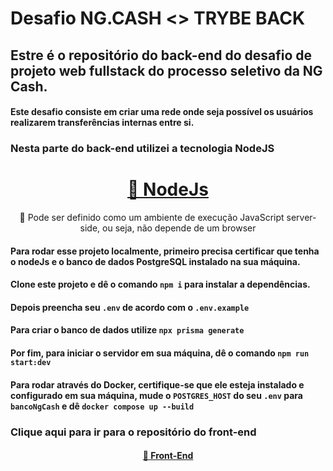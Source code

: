 # Desafio NG.CASH <> TRYBE BACK

## Estre é o repositório do back-end do desafio de projeto web fullstack do processo seletivo da NG Cash.

#### Este desafio consiste em criar uma rede onde seja possível os usuários realizarem transferências internas entre si.

### Nesta parte do back-end utilizei a tecnologia NodeJS

<h1 align="center">
    <a href="https:nodejs.org">🔗 NodeJs</a>
</h1>
<p align="center">🚀 Pode ser definido como um ambiente de execução JavaScript server-side, ou seja, não depende de um browser</p>

#### Para rodar esse projeto localmente, primeiro precisa certificar que tenha o nodeJs e o banco de dados PostgreSQL instalado na sua máquina.

#### Clone este projeto e dê o comando `npm i` para instalar a dependências.

#### Depois preencha seu `.env` de acordo com o `.env.example` 

#### Para criar o banco de dados utilize `npx prisma generate`

#### Por fim, para iniciar o servidor em sua máquina, dê o comando `npm run start:dev`

#### Para rodar através do Docker, certifique-se que ele esteja instalado e configurado em sua máquina, mude o `POSTGRES_HOST` do seu `.env` para `bancoNgCash` e dê `docker compose up --build`

### Clique aqui para ir para o repositório do front-end

<h4 align="center">
    <a href="https://github.com/AgarbSpace/PS-NGCASH-FRONT">🔗 Front-End</a>
</h4>

